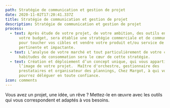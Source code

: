 ```yaml
---
path: Stratégie de communication et gestion de projet
date: 2020-11-02T17:20:41.337Z
title: Stratégie de communication et gestion de projet
description: Stratégie de communication et gestion de projet
process:
  - text: Après étude de votre projet, de votre ambition, des outils en place et de
      votre budget, sera établie une stratégie commerciale et de communication
      pour toucher vos cibles et vendre votre produit et/ou service de manière
      pertinente et impactante.
  - text: L’analyse de votre marché et tout particulièrement de votre cible et leurs
      habitudes de consommation sera le cœur de cette stratégie.
  - text: Création et déploiement d’un concept unique, qui vous appartiendra à
      l’image de votre projet.  Maître d'orchestre, gestionnaire des
      prestataires et organisateur des plannings, Chez Margot, à qui vous
      pourrez déléguer en toute confiance.
icon: comments
---
```

Vous avez un projet, une idée, un rêve ? Mettez-le en œuvre avec les outils qui vous correspondent et adaptés à vos besoins.
